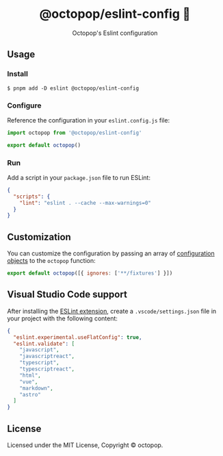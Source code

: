 <div align="center">
  <h1>@octopop/eslint-config 🚨</h1>
  <p>Octopop's Eslint configuration</p>
</div>

<!-- <div align="center">
  <a href="https://github.com/HiDeoo/eslint-config/blob/main/LICENSE">
    <img alt="License" src="https://badgen.net/github/license/hideoo/eslint-config" />
  </a>
  <br /><br />
</div> -->

## Usage

### Install

```shell
$ pnpm add -D eslint @octopop/eslint-config
```

### Configure

Reference the configuration in your `eslint.config.js` file:

```js
import octopop from '@octopop/eslint-config'

export default octopop()
```

### Run

Add a script in your `package.json` file to run ESLint:

```json
{
  "scripts": {
    "lint": "eslint . --cache --max-warnings=0"
  }
}
```

## Customization

You can customize the configuration by passing an array of [configuration objects](https://eslint.org/docs/latest/use/configure/configuration-files-new#configuration-objects) to the `octopop` function:

```js
export default octopop([{ ignores: ['**/fixtures'] }])
```

## Visual Studio Code support

After installing the [ESLint extension](https://marketplace.visualstudio.com/items?itemName=dbaeumer.vscode-eslint), create a `.vscode/settings.json` file in your project with the following content:

```json
{
  "eslint.experimental.useFlatConfig": true,
  "eslint.validate": [
    "javascript",
    "javascriptreact",
    "typescript",
    "typescriptreact",
    "html",
    "vue",
    "markdown",
    "astro"
  ]
}
```

## License

Licensed under the MIT License, Copyright © octopop.

<!-- See [LICENSE](https://github.com/HiDeoo/eslint-config/blob/main/LICENSE) for more information. -->
